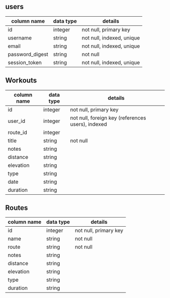 ## users
column name     | data type | details
----------------|-----------|-----------------------
id              | integer   | not null, primary key
username        | string    | not null, indexed, unique
email           | string    | not null, indexed, unique
password_digest | string    | not null
session_token   | string    | not null, indexed, unique

## Workouts
column name | data type | details
------------|-----------|-----------------------
id          | integer   | not null, primary key
user_id     | integer   | not null, foreign key (references users), indexed
route_id    | integer   |
title       | string    | not null
notes       | string    |
distance    | string    |
elevation   | string    |
type        | string    |
date        | string    |
duration    | string    |

## Routes
column name | data type | details
------------|-----------|-----------------------
id          | integer   | not null, primary key
name        | string    | not null
route       | string    | not null
notes       | string    |
distance    | string    |
elevation   | string    |
type        | string    |
duration    | string    |
